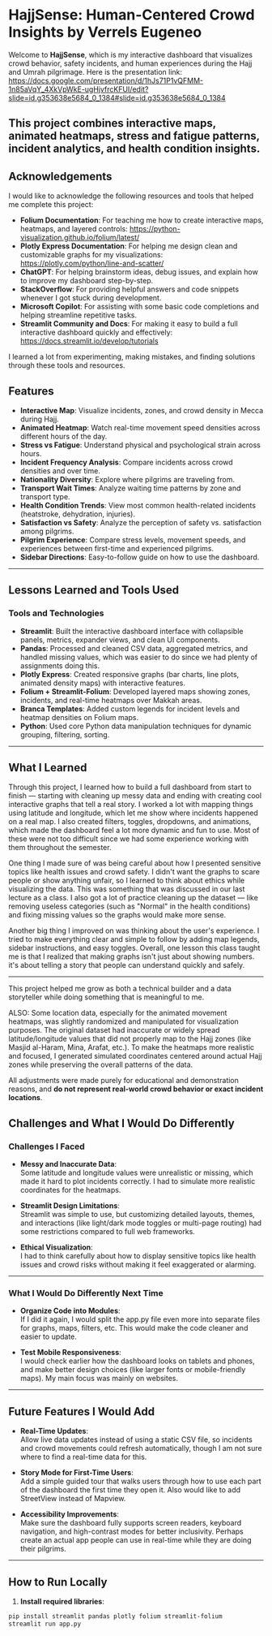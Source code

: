 # HajjSense: Human-Centered Crowd Insights by Verrels Eugeneo

Welcome to **HajjSense**, which is my interactive dashboard that visualizes crowd behavior, safety incidents, and human experiences during the Hajj and Umrah pilgrimage. Here is the presentation link: https://docs.google.com/presentation/d/1hJs71P1vQFMM-1n85aVqY_4XkVpWkE-ugHjvfrcKFUI/edit?slide=id.g353638e5684_0_1384#slide=id.g353638e5684_0_1384

This project combines **interactive maps**, **animated heatmaps**, **stress and fatigue patterns**, **incident analytics**, and **health condition insights**.
---


## Acknowledgements

I would like to acknowledge the following resources and tools that helped me complete this project:

- **Folium Documentation**: For teaching me how to create interactive maps, heatmaps, and layered controls: https://python-visualization.github.io/folium/latest/ 
- **Plotly Express Documentation**: For helping me design clean and customizable graphs for my visualizations: https://plotly.com/python/line-and-scatter/ 
- **ChatGPT**: For helping brainstorm ideas, debug issues, and explain how to improve my dashboard step-by-step.
- **StackOverflow**: For providing helpful answers and code snippets whenever I got stuck during development.
- **Microsoft Copilot**: For assisting with some basic code completions and helping streamline repetitive tasks.
- **Streamlit Community and Docs**: For making it easy to build a full interactive dashboard quickly and effectively: https://docs.streamlit.io/develop/tutorials 

I learned a lot from experimenting, making mistakes, and finding solutions through these tools and resources.  



## Features

- **Interactive Map**: Visualize incidents, zones, and crowd density in Mecca during Hajj.
- **Animated Heatmap**: Watch real-time movement speed densities across different hours of the day.
- **Stress vs Fatigue**: Understand physical and psychological strain across hours.
- **Incident Frequency Analysis**: Compare incidents across crowd densities and over time.
- **Nationality Diversity**: Explore where pilgrims are traveling from.
- **Transport Wait Times**: Analyze waiting time patterns by zone and transport type.
- **Health Condition Trends**: View most common health-related incidents (heatstroke, dehydration, injuries).
- **Satisfaction vs Safety**: Analyze the perception of safety vs. satisfaction among pilgrims.
- **Pilgrim Experience**: Compare stress levels, movement speeds, and experiences between first-time and experienced pilgrims.
- **Sidebar Directions**: Easy-to-follow guide on how to use the dashboard.

---



## Lessons Learned and Tools Used

### Tools and Technologies
- **Streamlit**: Built the interactive dashboard interface with collapsible panels, metrics, expander views, and clean UI components.
- **Pandas**: Processed and cleaned CSV data, aggregated metrics, and handled missing values, which was easier to do since we had plenty of assignments doing this.
- **Plotly Express**: Created responsive graphs (bar charts, line plots, animated density maps) with interactive features.
- **Folium + Streamlit-Folium**: Developed layered maps showing zones, incidents, and real-time heatmaps over Makkah areas.
- **Branca Templates**: Added custom legends for incident levels and heatmap densities on Folium maps.
- **Python**: Used core Python data manipulation techniques for dynamic grouping, filtering, sorting.

---

## What I Learned

Through this project, I learned how to build a full dashboard from start to finish — starting with cleaning up messy data and ending with creating cool interactive graphs that tell a real story. I worked a lot with mapping things using latitude and longitude, which let me show where incidents happened on a real map. I also created filters, toggles, dropdowns, and animations, which made the dashboard feel a lot more dynamic and fun to use. Most of these were not too difficult since we had some experience working with them throughout the semester.

One thing I made sure of was being careful about how I presented sensitive topics like health issues and crowd safety. I didn't want the graphs to scare people or show anything unfair, so I learned to think about ethics while visualizing the data. This was something that was discussed in our last lecture as a class. I also got a lot of practice cleaning up the dataset — like removing useless categories (such as "Normal" in the health conditions) and fixing missing values so the graphs would make more sense.

Another big thing I improved on was thinking about the user's experience. I tried to make everything clear and simple to follow by adding map legends, sidebar instructions, and easy toggles. Overall, one lesson this class taught me is that I realized that making graphs isn't just about showing numbers.  it's about telling a story that people can understand quickly and safely.

---
 This project helped me grow as both a technical builder and a data storyteller while doing something that is meaningful to me.

ALSO: Some location data, especially for the animated movement heatmaps, was slightly randomized and manipulated for visualization purposes. The original dataset had inaccurate or widely spread latitude/longitude values that did not properly map to the Hajj zones (like Masjid al-Haram, Mina, Arafat, etc.). To make the heatmaps more realistic and focused, I generated simulated coordinates centered around actual Hajj zones while preserving the overall patterns of the data.

All adjustments were made purely for educational and demonstration reasons, and **do not represent real-world crowd behavior or exact incident locations**.


## Challenges and What I Would Do Differently

### Challenges I Faced
- **Messy and Inaccurate Data**:  
  Some latitude and longitude values were unrealistic or missing, which made it hard to plot incidents correctly. I had to simulate more realistic coordinates for the heatmaps.
  
- **Streamlit Design Limitations**:  
  Streamlit was simple to use, but customizing detailed layouts, themes, and interactions (like light/dark mode toggles or multi-page routing) had some restrictions compared to full web frameworks.

- **Ethical Visualization**:  
  I had to think carefully about how to display sensitive topics like health issues and crowd risks without making it feel exaggerated or alarming.

---

### What I Would Do Differently Next Time

- **Organize Code into Modules**:  
  If I did it again, I would split the app.py file even more into separate files for graphs, maps, filters, etc. This would make the code cleaner and easier to update.

- **Test Mobile Responsiveness**:  
  I would check earlier how the dashboard looks on tablets and phones, and make better design choices (like larger fonts or mobile-friendly maps). My main focus was mainly on websites.

---

##  Future Features I Would Add
- **Real-Time Updates**:  
  Allow live data updates instead of using a static CSV file, so incidents and crowd movements could refresh automatically, though I am not sure where to find a real-time data for this.

- **Story Mode for First-Time Users**:  
  Add a simple guided tour that walks users through how to use each part of the dashboard the first time they open it. Also would like to add StreetView instead of Mapview.

- **Accessibility Improvements**:  
  Make sure the dashboard fully supports screen readers, keyboard navigation, and high-contrast modes for better inclusivity. Perhaps create an actual app people can use in real-time while
  they are doing their pilgrims.

---



## How to Run Locally

1. **Install required libraries**:

```bash
pip install streamlit pandas plotly folium streamlit-folium
streamlit run app.py
